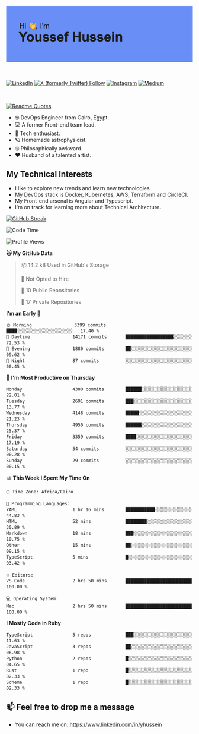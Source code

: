 [![Youssef's GitHub Banner](./assets/youssef-hussein.png)](https://github.com/yorki404)

</br>

[![LinkedIn](https://img.shields.io/badge/linkedin-%230077B5.svg?style=for-the-badge&logo=linkedin&logoColor=white)](https://www.linkedin.com/in/yhussein/)
[![X (formerly Twitter) Follow](https://img.shields.io/twitter/follow/devqik_?style=for-the-badge&logo=X&logoColor=White&labelColor=White)](https://twitter.com/devqik_)
[![Instagram](https://img.shields.io/badge/devqik-E4405F?style=for-the-badge&logo=Instagram&logoColor=white)](https://instagram.com/devqik)
[![Medium](https://img.shields.io/badge/Medium-12100E?style=for-the-badge&logo=medium&logoColor=white)](https://medium.com/@devqik)

</br>

[![Readme Quotes](https://quotes-github-readme.vercel.app/api?type=horizontal&theme=dark)](https://github.com/piyushsuthar/github-readme-quotes)

- :nerd_face: DevOps Engineer from Cairo, Egypt.
- :computer: A former Front-end team lead.
- :satellite: Tech enthusiast.
- :ringed_planet: Homemade astrophysicist.
- :roll_eyes: Philosophically awkward.
- :heart: Husband of a talented artist.

## My Technical Interests

- I like to explore new trends and learn new technologies.
- My DevOps stack is Docker, Kubernetes, AWS, Terraform and CircleCI.
- My Front-end arsenal is Angular and Typescript.
- I'm on track for learning more about Technical Architecture.

[![GitHub Streak](https://streak-stats.demolab.com/?user=devqik&theme=dark)](https://git.io/streak-stats)

<!--START_SECTION:waka-->
![Code Time](http://img.shields.io/badge/Code%20Time-839%20hrs%2046%20mins-blue)

![Profile Views](http://img.shields.io/badge/Profile%20Views-11-blue)

**🐱 My GitHub Data** 

> 📦 14.2 kB Used in GitHub's Storage 
 > 
> 🚫 Not Opted to Hire
 > 
> 📜 10 Public Repositories 
 > 
> 🔑 17 Private Repositories 
 > 
**I'm an Early 🐤** 

```text
🌞 Morning                3399 commits        ████░░░░░░░░░░░░░░░░░░░░░   17.40 % 
🌆 Daytime                14171 commits       ██████████████████░░░░░░░   72.53 % 
🌃 Evening                1880 commits        ██░░░░░░░░░░░░░░░░░░░░░░░   09.62 % 
🌙 Night                  87 commits          ░░░░░░░░░░░░░░░░░░░░░░░░░   00.45 % 
```
📅 **I'm Most Productive on Thursday** 

```text
Monday                   4300 commits        ██████░░░░░░░░░░░░░░░░░░░   22.01 % 
Tuesday                  2691 commits        ███░░░░░░░░░░░░░░░░░░░░░░   13.77 % 
Wednesday                4148 commits        █████░░░░░░░░░░░░░░░░░░░░   21.23 % 
Thursday                 4956 commits        ██████░░░░░░░░░░░░░░░░░░░   25.37 % 
Friday                   3359 commits        ████░░░░░░░░░░░░░░░░░░░░░   17.19 % 
Saturday                 54 commits          ░░░░░░░░░░░░░░░░░░░░░░░░░   00.28 % 
Sunday                   29 commits          ░░░░░░░░░░░░░░░░░░░░░░░░░   00.15 % 
```


📊 **This Week I Spent My Time On** 

```text
🕑︎ Time Zone: Africa/Cairo

💬 Programming Languages: 
YAML                     1 hr 16 mins        ███████████░░░░░░░░░░░░░░   44.83 % 
HTML                     52 mins             ████████░░░░░░░░░░░░░░░░░   30.89 % 
Markdown                 18 mins             ███░░░░░░░░░░░░░░░░░░░░░░   10.75 % 
Other                    15 mins             ██░░░░░░░░░░░░░░░░░░░░░░░   09.15 % 
TypeScript               5 mins              █░░░░░░░░░░░░░░░░░░░░░░░░   03.42 % 

🔥 Editors: 
VS Code                  2 hrs 50 mins       █████████████████████████   100.00 % 

💻 Operating System: 
Mac                      2 hrs 50 mins       █████████████████████████   100.00 % 
```

**I Mostly Code in Ruby** 

```text
TypeScript               5 repos             ███░░░░░░░░░░░░░░░░░░░░░░   11.63 % 
JavaScript               3 repos             ██░░░░░░░░░░░░░░░░░░░░░░░   06.98 % 
Python                   2 repos             █░░░░░░░░░░░░░░░░░░░░░░░░   04.65 % 
Rust                     1 repo              █░░░░░░░░░░░░░░░░░░░░░░░░   02.33 % 
Scheme                   1 repo              █░░░░░░░░░░░░░░░░░░░░░░░░   02.33 % 
```




<!--END_SECTION:waka-->

## 📫 Feel free to drop me a message
- You can reach me on: https://www.linkedin.com/in/yhussein
